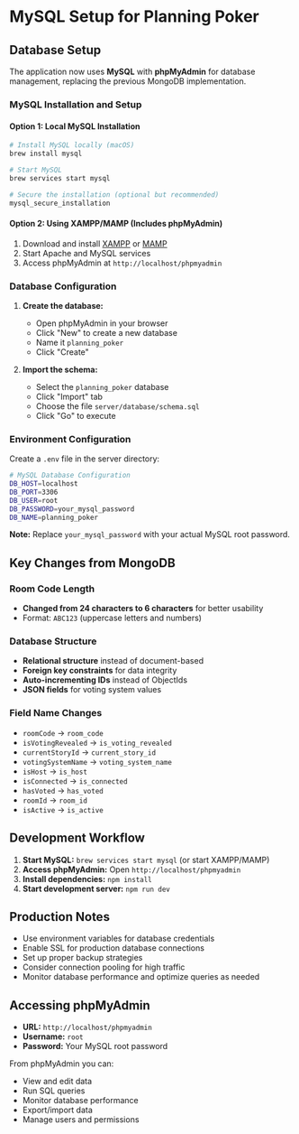 # MySQL Setup for Planning Poker

## Database Setup

The application now uses **MySQL** with **phpMyAdmin** for database management, replacing the previous MongoDB implementation.

### MySQL Installation and Setup

#### Option 1: Local MySQL Installation
```bash
# Install MySQL locally (macOS)
brew install mysql

# Start MySQL
brew services start mysql

# Secure the installation (optional but recommended)
mysql_secure_installation
```

#### Option 2: Using XAMPP/MAMP (Includes phpMyAdmin)
1. Download and install [XAMPP](https://www.apachefriends.org/index.html) or [MAMP](https://www.mamp.info/)
2. Start Apache and MySQL services
3. Access phpMyAdmin at `http://localhost/phpmyadmin`

### Database Configuration

1. **Create the database:**
   - Open phpMyAdmin in your browser
   - Click "New" to create a new database
   - Name it `planning_poker`
   - Click "Create"

2. **Import the schema:**
   - Select the `planning_poker` database
   - Click "Import" tab
   - Choose the file `server/database/schema.sql`
   - Click "Go" to execute

### Environment Configuration

Create a `.env` file in the server directory:
```bash
# MySQL Database Configuration
DB_HOST=localhost
DB_PORT=3306
DB_USER=root
DB_PASSWORD=your_mysql_password
DB_NAME=planning_poker
```

**Note:** Replace `your_mysql_password` with your actual MySQL root password.

## Key Changes from MongoDB

### Room Code Length
- **Changed from 24 characters to 6 characters** for better usability
- Format: `ABC123` (uppercase letters and numbers)

### Database Structure
- **Relational structure** instead of document-based
- **Foreign key constraints** for data integrity
- **Auto-incrementing IDs** instead of ObjectIds
- **JSON fields** for voting system values

### Field Name Changes
- `roomCode` → `room_code`
- `isVotingRevealed` → `is_voting_revealed`
- `currentStoryId` → `current_story_id`
- `votingSystemName` → `voting_system_name`
- `isHost` → `is_host`
- `isConnected` → `is_connected`
- `hasVoted` → `has_voted`
- `roomId` → `room_id`
- `isActive` → `is_active`

## Development Workflow

1. **Start MySQL:** `brew services start mysql` (or start XAMPP/MAMP)
2. **Access phpMyAdmin:** Open `http://localhost/phpmyadmin`
3. **Install dependencies:** `npm install`
4. **Start development server:** `npm run dev`

## Production Notes

- Use environment variables for database credentials
- Enable SSL for production database connections
- Set up proper backup strategies
- Consider connection pooling for high traffic
- Monitor database performance and optimize queries as needed

## Accessing phpMyAdmin

- **URL:** `http://localhost/phpmyadmin`
- **Username:** `root`
- **Password:** Your MySQL root password

From phpMyAdmin you can:
- View and edit data
- Run SQL queries
- Monitor database performance
- Export/import data
- Manage users and permissions